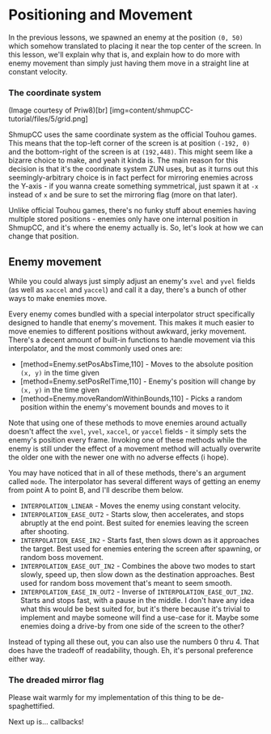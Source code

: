 # Positioning and Movement

In the previous lessons, we spawned an enemy at the position `(0, 50)` which somehow translated to placing it near the top center of the screen. In this lesson, we'll explain why that is, and explain how to do more with enemy movement than simply just having them move in a straight line at constant velocity.

### The coordinate system
(Image courtesy of Priw8)[br]
[img=content/shmupCC-tutorial/files/5/grid.png] 

ShmupCC uses the same coordinate system as the official Touhou games. This means that the top-left corner of the screen is at position `(-192, 0)` and the bottom-right of the screen is at `(192,448)`. This might seem like a bizarre choice to make, and yeah it kinda is. The main reason for this decision is that it's the coordinate system ZUN uses, but as it turns out this seemingly-arbitrary choice is in fact perfect for mirroring enemies across the Y-axis - if you wanna create something symmetrical, just spawn it at `-x` instead of `x` and be sure to set the mirroring flag (more on that later).

Unlike official Touhou games, there's no funky stuff about enemies having multiple stored positions - enemies only have one internal position in ShmupCC, and it's where the enemy actually is. So, let's look at how we can change that position.

## Enemy movement

While you could always just simply adjust an enemy's `xvel` and `yvel` fields (as well as `xaccel` and `yaccel`) and call it a day, there's a bunch of other ways to make enemies move.

Every enemy comes bundled with a special interpolator struct specifically designed to handle that enemy's movement. This makes it much easier to move enemies to different positions without awkward, jerky movement. There's a decent amount of built-in functions to handle movement via this interpolator, and the most commonly used ones are:
- [method=Enemy.setPosAbsTime,110] - Moves to the absolute position `(x, y)` in the time given
- [method=Enemy.setPosRelTime,110] - Enemy's position will change by `(x, y)` in the time given
- [method=Enemy.moveRandomWithinBounds,110] - Picks a random position within the enemy's movement bounds and moves to it

Note that using one of these methods to move enemies around actually doesn't affect the `xvel`, `yvel`, `xaccel`, or `yaccel` fields - it simply sets the enemy's position every frame. Invoking one of these methods while the enemy is still under the effect of a movement method will actually overwrite the older one with the newer one with no adverse effects (i hope).

You may have noticed that in all of these methods, there's an argument called `mode`. The interpolator has several different ways of getting an enemy from point A to point B, and I'll describe them below.
- `INTERPOLATION_LINEAR` - Moves the enemy using constant velocity.
- `INTERPOLATION_EASE_OUT2` - Starts slow, then accelerates, and stops abruptly at the end point. Best suited for enemies leaving the screen after shooting.
- `INTERPOLATION_EASE_IN2` - Starts fast, then slows down as it approaches the target. Best used for enemies entering the screen after spawning, or random boss movement.
- `INTERPOLATION_EASE_OUT_IN2` - Combines the above two modes to start slowly, speed up, then slow down as the destination approaches. Best used for random boss movement that's meant to seem smooth.
- `INTERPOLATION_EASE_IN_OUT2` - Inverse of `INTERPOLATION_EASE_OUT_IN2`. Starts and stops fast, with a pause in the middle. I don't have any idea what this would be best suited for, but it's there because it's trivial to implement and maybe someone will find a use-case for it. Maybe some enemies doing a drive-by from one side of the screen to the other?

Instead of typing all these out, you can also use the numbers 0 thru 4. That does have the tradeoff of readability, though. Eh, it's personal preference either way.

### The dreaded mirror flag

Please wait warmly for my implementation of this thing to be de-spaghettified.


Next up is... callbacks!